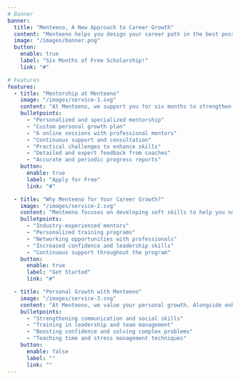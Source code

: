 ```yaml
---
# Banner
banner:
  title: "Menteeno, A New Approach to Career Growth"
  content: "Menteeno helps you design your career path in the best possible way by enhancing both soft and technical skills, setting you apart from the competition."
  image: "/images/banner.png"
  button:
    enable: true
    label: "Six Months of Free Scholarship!"
    link: "#"

# Features
features:
  - title: "Mentorship at Menteeno"
    image: "/images/service-1.svg"
    content: "At Menteeno, we support you for six months to strengthen your soft skills and grow in your career path. Mentors accompany you at every step of this professional journey."
    bulletpoints:
      - "Personalized and specialized mentorship"
      - "Custom personal growth plan"
      - "6 online sessions with professional mentors"
      - "Continuous support and consultation"
      - "Practical challenges to enhance skills"
      - "Detailed and expert feedback from coaches"
      - "Accurate and periodic progress reports"
    button:
      enable: true
      label: "Apply for Free"
      link: "#"

  - title: "Why Menteeno for Your Career Growth?"
    image: "/images/service-2.svg"
    content: "Menteeno focuses on developing soft skills to help you not only advance in your career but also become an outstanding professional. You'll benefit from experienced mentors and customized programs."
    bulletpoints:
      - "Industry-experienced mentors"
      - "Personalized training programs"
      - "Networking opportunities with professionals"
      - "Increased confidence and leadership skills"
      - "Continuous support throughout the program"
    button:
      enable: true
      label: "Get Started"
      link: "#"

  - title: "Personal Growth with Menteeno"
    image: "/images/service-3.svg"
    content: "At Menteeno, we value your personal growth. Alongside enhancing professional skills, we help you master key skills such as effective communication and time management."
    bulletpoints:
      - "Strengthening communication and social skills"
      - "Training in leadership and team management"
      - "Boosting confidence and solving complex problems"
      - "Teaching time and stress management techniques"
    button:
      enable: false
      label: ""
      link: ""
---
```


